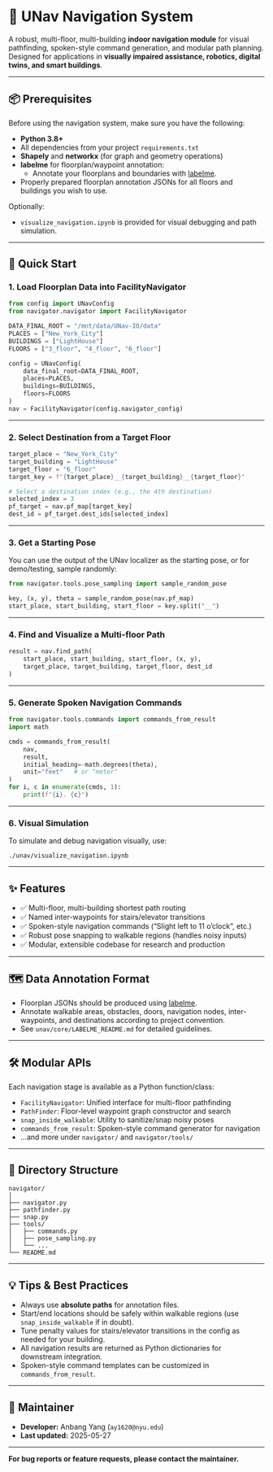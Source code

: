 # 🧭 UNav Navigation System

A robust, multi-floor, multi-building **indoor navigation module** for visual pathfinding, spoken-style command generation, and modular path planning.  
Designed for applications in **visually impaired assistance, robotics, digital twins, and smart buildings**.

---

## 📦 Prerequisites

Before using the navigation system, make sure you have the following:

- **Python 3.8+**
- All dependencies from your project `requirements.txt`
- **Shapely** and **networkx** (for graph and geometry operations)
- **labelme** for floorplan/waypoint annotation:
    - Annotate your floorplans and boundaries with [labelme](https://github.com/wkentaro/labelme).
- Properly prepared floorplan annotation JSONs for all floors and buildings you wish to use.

Optionally:
- `visualize_navigation.ipynb` is provided for visual debugging and path simulation.

---

## 🚀 Quick Start

### 1. **Load Floorplan Data into FacilityNavigator**

```python
from config import UNavConfig
from navigator.navigator import FacilityNavigator

DATA_FINAL_ROOT = "/mnt/data/UNav-IO/data"
PLACES = ["New_York_City"]
BUILDINGS = ["LightHouse"]
FLOORS = ["3_floor", "4_floor", "6_floor"]

config = UNavConfig(
    data_final_root=DATA_FINAL_ROOT,
    places=PLACES,
    buildings=BUILDINGS,
    floors=FLOORS
)
nav = FacilityNavigator(config.navigator_config)
```

---

### 2. **Select Destination from a Target Floor**

```python
target_place = "New_York_City"
target_building = "LightHouse"
target_floor = "6_floor"
target_key = f"{target_place}__{target_building}__{target_floor}"

# Select a destination index (e.g., the 4th destination)
selected_index = 3
pf_target = nav.pf_map[target_key]
dest_id = pf_target.dest_ids[selected_index]
```

---

### 3. **Get a Starting Pose**

You can use the output of the UNav localizer as the starting pose, or for demo/testing, sample randomly:

```python
from navigator.tools.pose_sampling import sample_random_pose

key, (x, y), theta = sample_random_pose(nav.pf_map)
start_place, start_building, start_floor = key.split("__")
```

---

### 4. **Find and Visualize a Multi-floor Path**

```python
result = nav.find_path(
    start_place, start_building, start_floor, (x, y),
    target_place, target_building, target_floor, dest_id
)
```

---

### 5. **Generate Spoken Navigation Commands**

```python
from navigator.tools.commands import commands_from_result
import math

cmds = commands_from_result(
    nav,
    result,
    initial_heading=-math.degrees(theta),
    unit="feet"   # or "meter"
)
for i, c in enumerate(cmds, 1):
    print(f"{i}. {c}")
```

---

### 6. **Visual Simulation**

To simulate and debug navigation visually, use:

```
./unav/visualize_navigation.ipynb
```

---

## ✨ Features

- ✅ Multi-floor, multi-building shortest path routing
- ✅ Named inter-waypoints for stairs/elevator transitions
- ✅ Spoken-style navigation commands (“Slight left to 11 o’clock”, etc.)
- ✅ Robust pose snapping to walkable regions (handles noisy inputs)
- ✅ Modular, extensible codebase for research and production

---

## 🗺️ Data Annotation Format

- Floorplan JSONs should be produced using [labelme](https://github.com/wkentaro/labelme).
- Annotate walkable areas, obstacles, doors, navigation nodes, inter-waypoints, and destinations according to project convention.
- See `unav/core/LABELME_README.md` for detailed guidelines.

---

## 🛠 Modular APIs

Each navigation stage is available as a Python function/class:
- `FacilityNavigator`: Unified interface for multi-floor pathfinding
- `PathFinder`: Floor-level waypoint graph constructor and search
- `snap_inside_walkable`: Utility to sanitize/snap noisy poses
- `commands_from_result`: Spoken-style command generator for navigation
- ...and more under `navigator/` and `navigator/tools/`

---

## 📁 Directory Structure

```
navigator/
│
├── navigator.py
├── pathfinder.py
├── snap.py
├── tools/
│   ├── commands.py
│   ├── pose_sampling.py
│   └── ...
└── README.md
```

---

## 💡 Tips & Best Practices

- Always use **absolute paths** for annotation files.
- Start/end locations should be safely within walkable regions (use `snap_inside_walkable` if in doubt).
- Tune penalty values for stairs/elevator transitions in the config as needed for your building.
- All navigation results are returned as Python dictionaries for downstream integration.
- Spoken-style command templates can be customized in `commands_from_result`.

---

## 👤 Maintainer

- **Developer:** Anbang Yang (`ay1620@nyu.edu`)
- **Last updated:** 2025-05-27

---

**For bug reports or feature requests, please contact the maintainer.**
